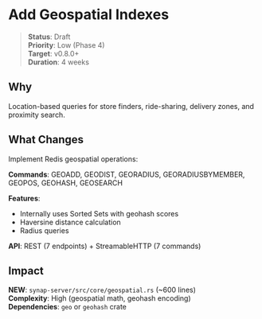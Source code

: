 # Add Geospatial Indexes

> **Status**: Draft  
> **Priority**: Low (Phase 4)  
> **Target**: v0.8.0+  
> **Duration**: 4 weeks

## Why

Location-based queries for store finders, ride-sharing, delivery zones, and proximity search.

## What Changes

Implement Redis geospatial operations:

**Commands**: GEOADD, GEODIST, GEORADIUS, GEORADIUSBYMEMBER, GEOPOS, GEOHASH, GEOSEARCH

**Features**:
- Internally uses Sorted Sets with geohash scores
- Haversine distance calculation
- Radius queries

**API**: REST (7 endpoints) + StreamableHTTP (7 commands)

## Impact

**NEW**: `synap-server/src/core/geospatial.rs` (~600 lines)  
**Complexity**: High (geospatial math, geohash encoding)  
**Dependencies**: `geo` or `geohash` crate

